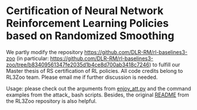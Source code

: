 # Certification of Neural Network Reinforcement Learning Policies based on Randomized Smoothing

We partly modify the repository https://github.com/DLR-RM/rl-baselines3-zoo (in particular: https://github.com/DLR-RM/rl-baselines3-zoo/tree/b83409561347fe2035d1b4ce8d700ab3418c7246) to fulfill our Master thesis of RS certification of RL policies. All code credits belong to RL3Zoo team. Please email me if further discussion is needed.

Usage: please check out the arguments from [enjoy_att.py](https://github.com/anvinhnguyendinh/DiscreteRSonRL/blob/master/enjoy_att.py) and the command examples from the attack_ bash scripts. Besides, the original [README](https://github.com/DLR-RM/rl-baselines3-zoo/blob/b83409561347fe2035d1b4ce8d700ab3418c7246/README.md) from the RL3Zoo repository is also helpful.